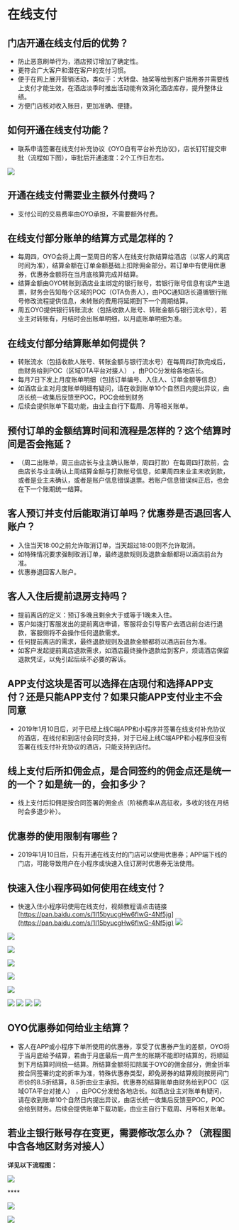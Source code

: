 # 在线支付

## **门店开通在线支付后的优势？**

* 防止恶意刷单行为，酒店预订增加了确定性。
* 更符合广大客户和潜在客户的支付习惯。
* 便于在网上展开营销活动，类似于：大转盘、抽奖等给到客户抵用券并需要线上支付才能生效，在酒店淡季时推出活动能有效消化酒店库存，提升整体业绩。
* 方便门店核对收入账目，更加准确、便捷。

## **如何开通在线支付功能？**

* 联系申请签署在线支付补充协议《OYO自有平台补充协议》，店长钉钉提交审批（流程如下图），审批后开通速度：2个工作日左右。

![](../.gitbook/assets/image%20%28329%29.png)

## **开通在线支付需要业主额外付费吗？**

* 支付公司的交易费率由OYO承担，不需要额外付费。

## **在线支付部分账单的结算方式是怎样的？**

* 每周四，OYO会将上周一至周日的客人在线支付款结算给酒店（以客人的离店时间为准），结算金额在订单金额基础上扣除佣金部分。若订单中有使用优惠券，优惠券金额将在当月底核算完成并结算。
* 结算金额由OYO转账到酒店业主绑定的银行账号，若银行账号信息有误产生退票，财务会告知每个区域的POC（OTA负责人），由POC通知店长遵循银行账号修改流程提供信息，未转账的费用将延期到下一个周期结算。
* 周五OYO提供银行转账流水（包括收款人账号、转账金额与银行流水号），若业主对转账有，月结时会出账单明细，以月底账单明细为准。

## **在线支付部分结算账单如何提供？**

* 转账流水（包括收款人账号、转账金额与银行流水号）在每周四打款完成后，由财务给到POC（区域OTA平台对接人） ，由POC分发给各地店长。
* 每月7日下发上月度账单明细（包括订单编号、入住人、订单金额等信息）
* 如酒店业主对月度账单明细有疑问，请在收到账单10个自然日内提出异议，由店长统一收集后反馈至POC，POC会给到财务
* 后续会提供账单下载功能，由业主自行下载周、月等相关账单。

## **预付订单的金额结算时间和流程是怎样的？这个结算时间是否会拖延？**

* （周二出账单，周三由店长与业主确认账单，周四打款）在每周四打款前，会由店长与业主确认上周结算金额与打款帐号信息，如果周四未业主未收到款，或者是业主未确认，或者是账户信息错误退票。若账户信息错误纠正后，也会在下一个账期统一结算。

## **客人预订并支付后能取消订单吗？优惠券是否退回客人账户？**

* 入住当天18:00之前允许取消订单，当天超过18:00则不允许取消。
* 如特殊情况要求强制取消订单，最终退款规则及退款金额都将以酒店前台为准。
* 优惠券退回客人账户。

## **客人入住后提前退房支持吗？**

* 提前离店的定义：预订多晚且剩余大于或等于1晚未入住。
* 客户如拨打客服发出的提前离店申请，客服将会引导客户去酒店前台进行退款，客服侧将不会操作任何退款需求。
* 任何提前离店的需求，最终退款规则及退款金额都将以酒店前台为准。
* 如客户发起提前离店退款需求，如酒店最终操作退款给到客户，烦请酒店保留退款凭证，以免引起后续不必要的客诉。

## **APP支付这块是否可以选择在店现付和选择APP支付？还是只能APP支付？如果只能APP支付业主不会同意**

* 2019年1月10日后，对于已经上线C端APP和小程序并签署在线支付补充协议的酒店，在线付和到店付会同时支持，对于已经上线C端APP和小程序但没有签署在线支付补充协议的酒店，只能支持到店付。

## **线上支付后所扣佣金点，是合同签约的佣金点还是统一的一个？如是统一的，会扣多少？**

* 线上支付后扣佣是按合同签署的佣金点（阶梯费率从高征收，多收的钱在月结时会多退少补）。

##  **优惠券的使用限制有哪些？**

* 2019年1月10日后，只有开通在线支付的门店可以使用优惠券；APP端下线的门店，可能导致用户在小程序或快速入住订房时优惠券无法使用。

## **快速入住小程序码如何使用在线支付？**

* 快速入住小程序码使用在线支付，视频教程请点击链接[https://pan.baidu.com/s/1I15byucgHw6fIwG-4Nf5jg](https://pan.baidu.com/s/1I15byucgHw6fIwG-4Nf5jg) ![](https://uploader.shimo.im/f/fJX7CoKceQwl8KkH.jpg!thumbnail) 

![](../.gitbook/assets/image%20%28260%29.png)

![](../.gitbook/assets/image%20%28114%29.png)

![](../.gitbook/assets/image%20%28557%29.png)

![](../.gitbook/assets/image%20%28578%29.png)

![](../.gitbook/assets/image%20%2888%29.png)

![](https://uploader.shimo.im/f/uTN19MFhjIY51wrh.jpg!thumbnail) ![](https://uploader.shimo.im/f/33SIPLP9FfoBm1bI.jpg!thumbnail) ![](https://uploader.shimo.im/f/eKiK6o0PyF8CxtSf.jpg!thumbnail) ![](https://uploader.shimo.im/f/BWv12qvQK1kBGuwe.jpg!thumbnail)

## **OYO优惠券如何给业主结算？**

* 客人在APP或小程序下单所使用的优惠券，享受了优惠券产生的差额，OYO将于当月底给予结算，若由于月底最后一周产生的账期不能即时结算的，将顺延到下月结算时间统一结算。所结算金额将扣除属于OYO的佣金部分，佣金折率按合同签署约定的折率为准，特殊优惠券类型，即免房券的结算规则按房间门市价的8.5折结算，8.5折由业主承担。优惠券的结算账单由财务给到POC（区域OTA平台对接人） ，由POC分发给各地店长。如酒店业主对账单有疑问，请在收到账单10个自然日内提出异议，由店长统一收集后反馈至POC，POC会给到财务。后续会提供账单下载功能，由业主自行下载周、月等相关账单。

## **若业主银行账号存在变更，需要修改怎么办？（流程图中含各地区财务对接人）**

**详见以下流程图：**

![](../.gitbook/assets/image%20%28301%29.png)

\*\*\*\*

![](https://uploader.shimo.im/f/SxmLEJhp8VsZKWOJ.jpg!thumbnail)

![](https://uploader.shimo.im/f/K2xbvzgHv0YdrUR9.jpg!thumbnail)


